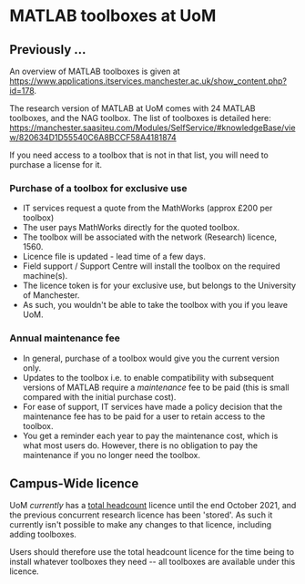 # MATLAB toolboxes at UoM
## Previously ...
An overview of MATLAB toolboxes is given at https://www.applications.itservices.manchester.ac.uk/show_content.php?id=178.

The research version of MATLAB at UoM comes with 24 MATLAB toolboxes, and the NAG toolbox.
The list of toolboxes is detailed here:
https://manchester.saasiteu.com/Modules/SelfService/#knowledgeBase/view/820634D1D55540C6A8BCCF58A4181874

If you need access to a toolbox that is not in that list, you will need to purchase a license for it.

### Purchase of a toolbox for exclusive use
- IT services request a quote from the MathWorks (approx £200 per toolbox)
- The user pays MathWorks directly for the quoted toolbox.
- The toolbox will be associated with the network (Research) licence, 1560.
- Licence file is updated - lead time of a few days.
- Field support / Support Centre will install the toolbox on the required machine(s).
- The licence token is for your exclusive use, but belongs to the University of Manchester.
- As such, you wouldn't be able to take the toolbox with you if you leave UoM.

### Annual maintenance fee
- In general, purchase of a toolbox would give you the current version only.
- Updates to the toolbox i.e. to enable compatibility with subsequent versions of MATLAB require a *maintenance* fee to be paid (this is small compared with the initial purchase cost).
- For ease of support, IT services have made a policy decision that the maintenance fee has to be paid for a user to retain access to the toolbox.
- You get a reminder each year to pay the maintenance cost, which is what most users do. However, there is no obligation to pay the maintenance if you no longer need the toolbox.

## Campus-Wide licence
UoM *currently* has a [total headcount] licence until the end October 2021, and the previous concurrent research licence
has been 'stored'.
As such it currently isn't possible to make any changes to that licence,
including adding toolboxes.

Users should therefore use the total headcount licence for the time being to install whatever
toolboxes they need -- all toolboxes are available under this licence.

[total headcount]: https://research-it.manchester.ac.uk/news/2020/09/22/matlab-licence-update-sept2020/
